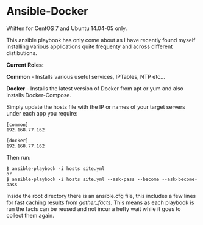 # Ansible-Docker

Written for CentOS 7 and Ubuntu 14.04-05 only.

This ansible playbook has only come about as I have recently found myself installing various applications quite frequenty and across different distibutions.

**Current Roles:**

**Common** - Installs various useful services, IPTables, NTP etc...

**Docker** - Installs the latest version of Docker from apt or yum and also installs Docker-Compose.



Simply update the hosts file with the IP or names of your target servers under each app you require:

````
[common]
192.168.77.162

[docker]
192.168.77.162
````

Then run: 

````
$ ansible-playbook -i hosts site.yml
or
$ ansible-playbook -i hosts site.yml --ask-pass --become --ask-become-pass
````

Inside the root directory there is an ansible.cfg file, this includes a few lines for fast caching results from *gather_facts.* This means as each playbook is run the facts can be reused and not incur a hefty wait while it goes to collect them again.
